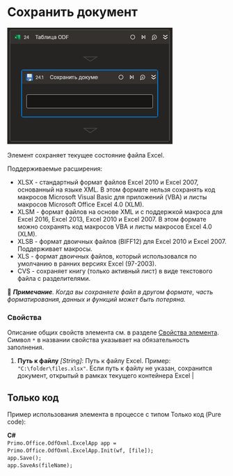 # Сохранить документ

![](../../../../resources/activities/basic/odf/table/cropped-savedoc-fixed.png)

Элемент сохраняет текущее состояние файла Excel.

Поддерживаемые расширения:
* XLSX - стандартный формат файлов Excel 2010 и Excel 2007, основанный на языке XML. В этом формате нельзя сохранять код макросов Microsoft Visual Basic для приложений (VBA) и листы макросов Microsoft Office Excel 4.0 (XLM).
* XLSM - формат файлов на основе XML и с поддержкой макроса для Excel 2016, Excel 2013, Excel 2010 и Excel 2007. В этом формате можно сохранять код макросов VBA и листы макросов Excel 4.0 (XLM).
* XLSB - формат двоичных файлов (BIFF12) для Excel 2010 и Excel 2007. Поддерживает макросы.
* XLS - формат двоичных файлов, который использовался по умолчанию в ранних версиях Excel (97-2003).
* CVS - сохраняет книгу (только активный лист) в виде текстового файла с разделителями.

:small_blue_diamond: ***Примечание**. Когда вы сохраняете файл в другом формате, часть форматирования, данных и функций может быть потеряна.*


### Свойства
Описание общих свойств элемента см. в разделе [Свойства элемента](https://docs.primo-rpa.ru/primo-rpa/primo-studio/process/elements#svoistva-elementa).\
Символ `*` в названии свойства указывает на обязательность заполнения.

1. **Путь к файлу** *[String]*: Путь к файлу Excel. Пример: `"C:\folder\files.xlsx"`. Если путь к файлу не указан, сохранится документ, открытый в рамках текущего контейнера Excel |

## Только код
Пример использования элемента в процессе с типом Только код (Pure code):  

**C#**  
`Primo.Office.OdfOxml.ExcelApp app = Primo.Office.OdfOxml.ExcelApp.Init(wf, [file]);`  
`app.Save();`  
`app.SaveAs(fileName);`
